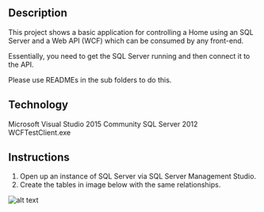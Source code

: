 Description
-------------------
This project shows a basic application for controlling a Home using an SQL Server and a Web API (WCF) which can be consumed by any front-end.

Essentially, you need to get the SQL Server running and then connect it to the API.

Please use READMEs in the sub folders to do this.

Technology
----------
Microsoft Visual Studio 2015 Community
SQL Server 2012
WCFTestClient.exe

Instructions
------------
1) Open up an instance of SQL Server via SQL Server Management Studio. 
2) Create the tables in image below with the same relationships.

![alt text](https://github.com/harrisonjardine/SmartHomeAPI/blob/master/DatabaseStructure.PNG)
